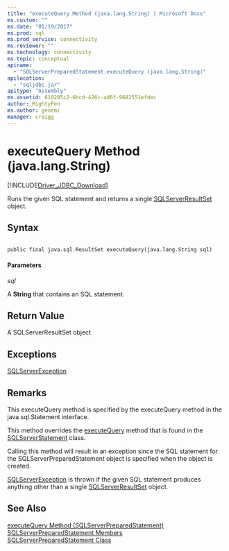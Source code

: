```yaml
---
title: "executeQuery Method (java.lang.String) | Microsoft Docs"
ms.custom: ""
ms.date: "01/19/2017"
ms.prod: sql
ms.prod_service: connectivity
ms.reviewer: ""
ms.technology: connectivity
ms.topic: conceptual
apiname: 
  - "SQLServerPreparedStatement.executeQuery (java.lang.String)"
apilocation: 
  - "sqljdbc.jar"
apitype: "Assembly"
ms.assetid: 610205c2-6bcd-426c-ad6f-9682551efdec
author: MightyPen
ms.author: genemi
manager: craigg
---
```

# executeQuery Method (java.lang.String)
[!INCLUDE[Driver_JDBC_Download](../../../includes/driver_jdbc_download.md)]

  Runs the given SQL statement and returns a single [SQLServerResultSet](../../../connect/jdbc/reference/sqlserverresultset-class.md) object.  
  
## Syntax  
  
```  
  
public final java.sql.ResultSet executeQuery(java.lang.String sql)  
```  
  
#### Parameters  
 *sql*  
  
 A **String** that contains an SQL statement.  
  
## Return Value  
 A SQLServerResultSet object.  
  
## Exceptions  
 [SQLServerException](../../../connect/jdbc/reference/sqlserverexception-class.md)  
  
## Remarks  
 This executeQuery method is specified by the executeQuery method in the java.sql.Statement interface.  
  
 This method overrides the [executeQuery](../../../connect/jdbc/reference/executequery-method-sqlserverstatement.md) method that is found in the [SQLServerStatement](../../../connect/jdbc/reference/sqlserverstatement-class.md) class.  
  
 Calling this method will result in an exception since the SQL statement for the SQLServerPreparedStatement object is specified when the object is created.  
  
 [SQLServerException](../../../connect/jdbc/reference/sqlserverexception-class.md) is thrown if the given SQL statement produces anything other than a single [SQLServerResultSet](../../../connect/jdbc/reference/sqlserverresultset-class.md) object.  
  
## See Also  
 [executeQuery Method &#40;SQLServerPreparedStatement&#41;](../../../connect/jdbc/reference/executequery-method-sqlserverpreparedstatement.md)   
 [SQLServerPreparedStatement Members](../../../connect/jdbc/reference/sqlserverpreparedstatement-members.md)   
 [SQLServerPreparedStatement Class](../../../connect/jdbc/reference/sqlserverpreparedstatement-class.md)  
  
  
